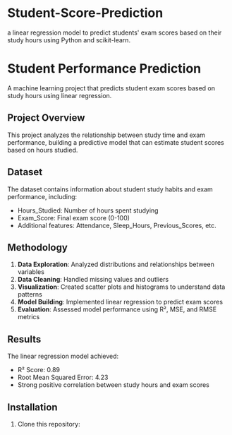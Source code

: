 # Student-Score-Prediction
a linear regression model to predict students' exam scores based on their study hours using Python and scikit-learn.
 # Student Performance Prediction

A machine learning project that predicts student exam scores based on study hours using linear regression.

## Project Overview

This project analyzes the relationship between study time and exam performance, building a predictive model that can estimate student scores based on hours studied.

## Dataset

The dataset contains information about student study habits and exam performance, including:
- Hours_Studied: Number of hours spent studying
- Exam_Score: Final exam score (0-100)
- Additional features: Attendance, Sleep_Hours, Previous_Scores, etc.

## Methodology

1. **Data Exploration**: Analyzed distributions and relationships between variables
2. **Data Cleaning**: Handled missing values and outliers
3. **Visualization**: Created scatter plots and histograms to understand data patterns
4. **Model Building**: Implemented linear regression to predict exam scores
5. **Evaluation**: Assessed model performance using R², MSE, and RMSE metrics

## Results

The linear regression model achieved:
- R² Score: 0.89
- Root Mean Squared Error: 4.23
- Strong positive correlation between study hours and exam scores

## Installation

1. Clone this repository:
